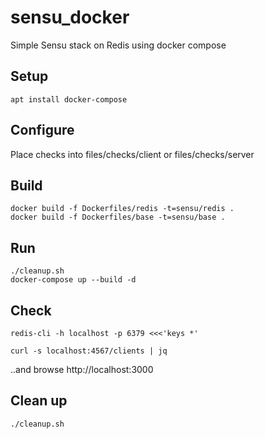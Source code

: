 # sensu_docker

Simple Sensu stack on Redis using docker compose

## Setup

    apt install docker-compose

## Configure

Place checks into files/checks/client or files/checks/server

## Build

    docker build -f Dockerfiles/redis -t=sensu/redis .
    docker build -f Dockerfiles/base -t=sensu/base .

## Run

    ./cleanup.sh
    docker-compose up --build -d

## Check

    redis-cli -h localhost -p 6379 <<<'keys *'

    curl -s localhost:4567/clients | jq

..and browse http://localhost:3000

## Clean up

    ./cleanup.sh

